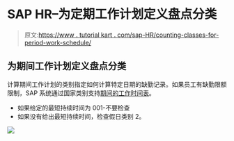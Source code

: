 # SAP HR–为定期工作计划定义盘点分类

> 原文:[https://www . tutorial kart . com/sap-HR/counting-classes-for-period-work-schedule/](https://www.tutorialkart.com/sap-hr/counting-classes-for-period-work-schedule/)

## 为期间工作计划定义盘点分类

计算期间工作计划的类别指定如何计算特定日期的缺勤记录。如果员工有缺勤限额限制，SAP 系统通过国家类别支持[期间的工作时间表](https://www.tutorialkart.com/sap-hr/define-period-work-schedules-in-sap/)。

*   如果给定的最短持续时间为 001-不要检查
*   如果没有给出最短持续时间，检查假日类别 2。

[![](../Images/925da31b32d6bc3827932f6c8afb11bb.png)](https://www.tutorialkart.com/)
